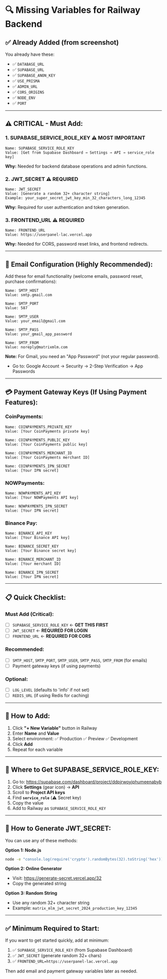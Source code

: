 # 🔍 Missing Variables for Railway Backend

## ✅ Already Added (from screenshot)

You already have these:
- ✅ `DATABASE_URL`
- ✅ `SUPABASE_URL`
- ✅ `SUPABASE_ANON_KEY`
- ✅ `USE_PRISMA`
- ✅ `ADMIN_URL`
- ✅ `CORS_ORIGINS`
- ✅ `NODE_ENV`
- ✅ `PORT`

---

## ⚠️ **CRITICAL - Must Add:**

### 1. **SUPABASE_SERVICE_ROLE_KEY** ⚠️ **MOST IMPORTANT**
```
Name: SUPABASE_SERVICE_ROLE_KEY
Value: [Get from Supabase Dashboard → Settings → API → service_role key]
```
**Why:** Needed for backend database operations and admin functions.

### 2. **JWT_SECRET** ⚠️ **REQUIRED**
```
Name: JWT_SECRET
Value: [Generate a random 32+ character string]
Example: your_super_secret_jwt_key_min_32_characters_long_12345
```
**Why:** Required for user authentication and token generation.

### 3. **FRONTEND_URL** ⚠️ **REQUIRED**
```
Name: FRONTEND_URL
Value: https://userpanel-lac.vercel.app
```
**Why:** Needed for CORS, password reset links, and frontend redirects.

---

## 📧 **Email Configuration (Highly Recommended):**

Add these for email functionality (welcome emails, password reset, purchase confirmations):

```
Name: SMTP_HOST
Value: smtp.gmail.com

Name: SMTP_PORT
Value: 587

Name: SMTP_USER
Value: your_email@gmail.com

Name: SMTP_PASS
Value: your_gmail_app_password

Name: SMTP_FROM
Value: noreply@matrixmlm.com
```

**Note:** For Gmail, you need an "App Password" (not your regular password).
- Go to: Google Account → Security → 2-Step Verification → App Passwords

---

## 💳 **Payment Gateway Keys (If Using Payment Features):**

### CoinPayments:
```
Name: COINPAYMENTS_PRIVATE_KEY
Value: [Your CoinPayments private key]

Name: COINPAYMENTS_PUBLIC_KEY
Value: [Your CoinPayments public key]

Name: COINPAYMENTS_MERCHANT_ID
Value: [Your CoinPayments merchant ID]

Name: COINPAYMENTS_IPN_SECRET
Value: [Your IPN secret]
```

### NOWPayments:
```
Name: NOWPAYMENTS_API_KEY
Value: [Your NOWPayments API key]

Name: NOWPAYMENTS_IPN_SECRET
Value: [Your IPN secret]
```

### Binance Pay:
```
Name: BINANCE_API_KEY
Value: [Your Binance API key]

Name: BINANCE_SECRET_KEY
Value: [Your Binance secret key]

Name: BINANCE_MERCHANT_ID
Value: [Your merchant ID]

Name: BINANCE_IPN_SECRET
Value: [Your IPN secret]
```

---

## 📋 **Quick Checklist:**

### Must Add (Critical):
- [ ] `SUPABASE_SERVICE_ROLE_KEY` ← **GET THIS FIRST**
- [ ] `JWT_SECRET` ← **REQUIRED FOR LOGIN**
- [ ] `FRONTEND_URL` ← **REQUIRED FOR CORS**

### Recommended:
- [ ] `SMTP_HOST`, `SMTP_PORT`, `SMTP_USER`, `SMTP_PASS`, `SMTP_FROM` (for emails)
- [ ] Payment gateway keys (if using payments)

### Optional:
- [ ] `LOG_LEVEL` (defaults to 'info' if not set)
- [ ] `REDIS_URL` (if using Redis for caching)

---

## 🚀 **How to Add:**

1. Click **"+ New Variable"** button in Railway
2. Enter **Name** and **Value**
3. Select environment: ✅ Production ✅ Preview ✅ Development
4. Click **Add**
5. Repeat for each variable

---

## 🔑 **Where to Get SUPABASE_SERVICE_ROLE_KEY:**

1. Go to: https://supabase.com/dashboard/project/ddpjrwoyjphumeenabyb
2. Click **Settings** (gear icon) → **API**
3. Scroll to **Project API keys**
4. Find **`service_role`** (⚠️ Secret key)
5. Copy the value
6. Add to Railway as `SUPABASE_SERVICE_ROLE_KEY`

---

## 🔐 **How to Generate JWT_SECRET:**

You can use any of these methods:

**Option 1: Node.js**
```bash
node -e "console.log(require('crypto').randomBytes(32).toString('hex'))"
```

**Option 2: Online Generator**
- Visit: https://generate-secret.vercel.app/32
- Copy the generated string

**Option 3: Random String**
- Use any random 32+ character string
- Example: `matrix_mlm_jwt_secret_2024_production_key_12345`

---

## ✅ **Minimum Required to Start:**

If you want to get started quickly, add at minimum:

1. ✅ `SUPABASE_SERVICE_ROLE_KEY` (from Supabase Dashboard)
2. ✅ `JWT_SECRET` (generate random 32+ chars)
3. ✅ `FRONTEND_URL=https://userpanel-lac.vercel.app`

Then add email and payment gateway variables later as needed.

